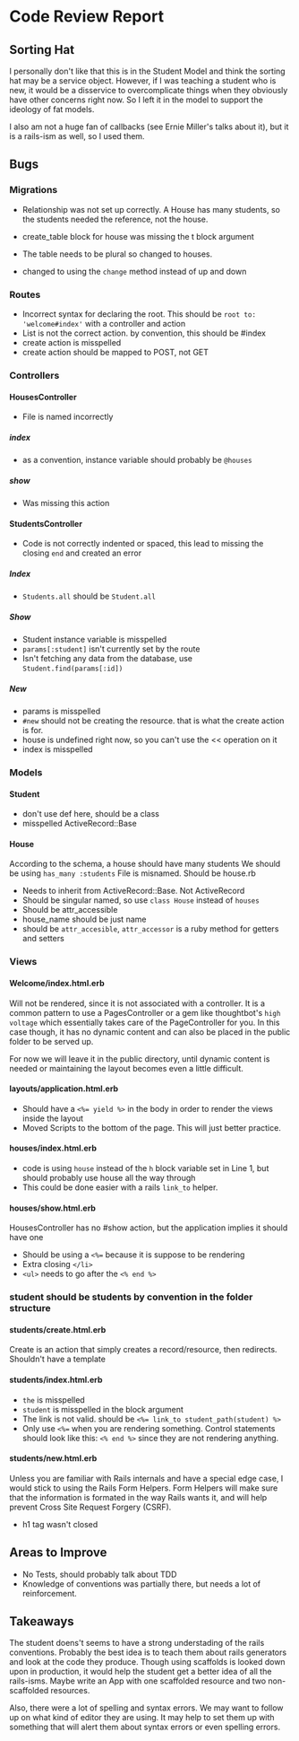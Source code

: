 Code Review Report
===============================================================================

Sorting Hat
----------------

I personally don't like that this is in the Student Model and think the sorting hat may be a service object.
However, if I was teaching a student who is new, it would be a disservice to overcomplicate things
when they obviously have other concerns right now. So I left it in the model to support the ideology of fat models.

I also am not a huge fan of callbacks (see Ernie Miller's talks about it), but it is a rails-ism as well, 
so I used them.

Bugs
-------------------------------------------------------------------------------

### Migrations

- Relationship was not set up correctly. A House has many students, so the students needed the reference, not the house.

- create_table block for house was missing the t block argument

- The table needs to be plural so changed to houses.

- changed to using the `change` method instead of up and down


### Routes

- Incorrect syntax for declaring the root. This should be `root to: 'welcome#index'` with a controller and action
- List is not the correct action. by convention, this should be #index
- create action is misspelled
- create action should be mapped to POST, not GET

### Controllers

#### HousesController

- File is named incorrectly

##### index

- as a convention, instance variable should probably be `@houses`

##### show

- Was missing this action

#### StudentsController

- Code is not correctly indented or spaced, this lead to missing the closing `end`
and created an error

##### Index

- `Students.all` should be `Student.all`

##### Show
- Student instance variable is misspelled
- `params[:student]` isn't currently set by the route
- Isn't fetching any data from the database, use `Student.find(params[:id])`

##### New
- params is misspelled
- `#new` should not be creating the resource. that is what the create action is for.
- house is undefined right now, so you can't use the << operation on it
- index is misspelled

### Models

#### Student

- don't use def here, should be a class
- misspelled ActiveRecord::Base

#### House

According to the schema, a house should have many students
We should be using `has_many :students` 
File is misnamed. Should be house.rb

- Needs to inherit from ActiveRecord::Base. Not ActiveRecord
- Should be singular named, so use `class House` instead of `houses`
- Should be attr_accessible
- house_name should be just name
- should be `attr_accesible`, `attr_accessor` is a ruby method for getters and setters

### Views

#### Welcome/index.html.erb

Will not be rendered, since it is not associated with a controller. It is a 
common pattern to use a PagesController or a gem like thoughtbot's `high voltage`
which essentially takes care of the PageController for you. In this case though,
it has no dynamic content and can also be placed in the public folder to be 
served up.

For now we will leave it in the public directory, until dynamic content is needed or 
maintaining the layout becomes even a little difficult.

#### layouts/application.html.erb

- Should have a `<%= yield %>` in the body in order to render the views inside the layout
- Moved Scripts to the bottom of the page. This will just better practice.

#### houses/index.html.erb

- code is using `house` instead of the `h` block variable set in Line 1, but 
should probably use house all the way through
- This could be done easier with a rails `link_to` helper.

#### houses/show.html.erb

HousesController has no #show action, but the application implies it should 
have one

- Should be using a `<%=` because it is suppose to be rendering
- Extra closing `</li>` 
- `<ul>` needs to go after the `<% end %>`

### student should be students by convention in the folder structure

#### students/create.html.erb

Create is an action that simply creates a record/resource, then redirects. Shouldn't
have a template

#### students/index.html.erb

- `the` is misspelled
- `student` is misspelled in the block argument
- The link is not valid. should be `<%= link_to student_path(student) %>`
- Only use `<%=` when you are rendering something. Control statements 
should look like this: `<% end %>` since they are not rendering anything.

#### students/new.html.erb

Unless you are familiar with Rails internals and have a special edge 
case, I would stick to using the Rails Form Helpers. Form Helpers will make 
sure that the information is formated in the way Rails wants it, and will 
help prevent Cross Site Request Forgery (CSRF).

- h1 tag wasn't closed

Areas to Improve
-------------------------------------------------------------------------------

- No Tests, should probably talk about TDD
- Knowledge of conventions was partially there, but needs a lot of reinforcement.


Takeaways
-------------------------------------------------------------------------------

The student doens't seems to have a strong understading of the rails conventions. 
Probably the best idea is to teach them about rails generators and look at the 
code they produce. Though using scaffolds is looked down upon in production, it 
would help the student get a better idea of all the rails-isms. Maybe write an App
with one scaffolded resource and two non-scaffolded resources.

Also, there were a lot of spelling and syntax errors. We may want to follow up 
on what kind of editor they are using. It may help to set them up with something 
that will alert them about syntax errors or even spelling errors.

